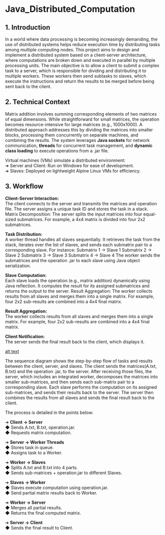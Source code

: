 # Java_Distributed_Computation
## 1. Introduction
In a world where data processing is becoming increasingly demanding, the use of distributed systems helps reduce execution time by distributing tasks among multiple computing nodes. This project aims to design and implement a distributed system based on a client-server architecture, where computations are broken down and executed in parallel by multiple processing units. The main objective is to allow a client to submit a complex task to a server, which is responsible for dividing and distributing it to multiple workers. These workers then send subtasks to slaves, which execute the instructions and return the results to be merged before being sent back to the client.

## 2. Technical Context
Matrix addition involves summing corresponding elements of two matrices of equal dimensions. While straightforward for small matrices, the operation becomes resource-intensive for large matrices (e.g., 1000x1000). A distributed approach addresses this by dividing the matrices into smaller blocks, processing them concurrently on separate machines, and combining the results.
The system leverages **Java sockets** for network communication, **threads** for concurrent task management, and **dynamic class loading** to execute operations from a .jar file.

Virtual machines (VMs) simulate a distributed environment:  
➔ Server and Client: Run on Windows for ease of development.  
➔ Slaves: Deployed on lightweight Alpine Linux VMs for efficiency.

## 3. Workflow
**Client-Server Interaction:**  
The client connects to the server and transmits the matrices and operation file. The server assigns a unique task ID and stores the task in a stack.
Matrix Decomposition:
The server splits the input matrices into four equal-sized submatrices. For example, a 4x4 matrix is divided into four 2x2 submatrices.

**Task Distribution:**  
A worker thread handles all slaves sequentially. It retrieves the task from the stack, iterates over the list of slaves, and sends each submatrix pair to a corresponding slave. 
For instance:
Submatrix 1 → Slave 1
Submatrix 2 → Slave 2
Submatrix 3 → Slave 3
Submatrix 4 → Slave 4
The worker sends the submatrices and the operation .jar to each slave using Java object serialization.

**Slave Computation:**  
Each slave loads the operation (e.g., matrix addition) dynamically using Java reflection. It computes the result for its assigned submatrices and returns the output to the server.
Result Aggregation:
The worker collects results from all slaves and merges them into a single matrix. For example, four 2x2 sub-results are combined into a 4x4 final matrix.

**Result Aggregation:**  
The worker collects results from all slaves and merges them into a single matrix. For example, four 2x2 sub-results are combined into a 4x4 final matrix.

**Client Notification:**  
The server sends the final result back to the client, which displays it.

[alt text](images/sequence.png)

The sequence diagram shows the step-by-step flow of tasks and results between the client, server, and slaves.
The client sends the matrices(A.txt, B.txt) and the operation .jar, to the server.
After receiving those files, the server, which includes an integrated worker, decomposes the matrices into smaller sub-matrices, and then sends each sub-matrix pair to a corresponding slave.
Each slave performs the computation on its assigned sub-matrices, and sends their results back to the server. The server then combines the results from all slaves and sends the final result back to the client.

The process is detailed in the points below: 

➔ **Client → Server**  
◆ Sends A.txt, B.txt, operation.jar.  
◆ Requests matrix computation.

➔ **Server → Worker Threads**  
◆ Stores task in queue.  
◆ Assigns task to a Worker.

➔ **Worker → Slaves**  
◆ Splits A.txt and B.txt into 4 parts.  
◆ Sends sub-matrices + operation.jar to different Slaves.

➔ **Slaves → Worker**  
◆ Slaves execute computation using operation.jar.  
◆ Send partial matrix results back to Worker.

➔ **Worker → Server**  
◆ Merges all partial results.  
◆ Returns the final computed matrix.

➔ **Server → Client**  
◆ Sends the final result to Client.

